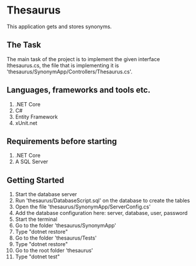 # Thesaurus
This application gets and stores synonyms. 

## The Task 
The main task of the project is to implement the given interface Ithesaurus.cs, the file that is implementing it is 'thesaurus/SynonymApp/Controllers/Thesaurus.cs'.

## Languages, frameworks and tools etc.
1. .NET Core
2. C#
3. Entity Framework
4. xUnit.net

## Requirements before starting
1. .NET Core
2. A SQL Server

## Getting Started
1. Start the database server
2. Run 'thesaurus/DatabaseScript.sql' on the database to create the tables
3. Open the file 'thesaurus/SynonymApp/ServerConfig.cs'
4. Add the database configuration here: server, database, user, password
5. Start the terminal
6. Go to the folder 'thesaurus/SynonymApp'
7. Type "dotnet restore"
8. Go to the folder 'thesaurus/Tests'
9. Type "dotnet restore"
10. Go to the root folder 'thesaurus'
11. Type "dotnet test"


